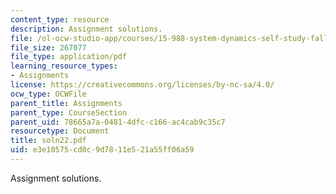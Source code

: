 ```yaml
---
content_type: resource
description: Assignment solutions.
file: /ol-ocw-studio-app/courses/15-988-system-dynamics-self-study-fall-1998-spring-1999/e3e10575cd0c9d7811e521a55ff06a59_soln22.pdf
file_size: 267077
file_type: application/pdf
learning_resource_types:
- Assignments
license: https://creativecommons.org/licenses/by-nc-sa/4.0/
ocw_type: OCWFile
parent_title: Assignments
parent_type: CourseSection
parent_uid: 78665a7a-0481-4dfc-c166-ac4cab9c35c7
resourcetype: Document
title: soln22.pdf
uid: e3e10575-cd0c-9d78-11e5-21a55ff06a59
---
```

Assignment solutions.